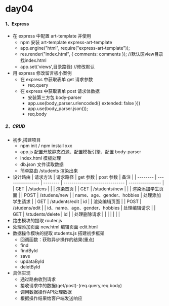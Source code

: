 # day04
#### 1、Express
- 在 express 中配置 art-template 并使用
  - npm 安装 art-template express-art-template
  - app.engine("html", require("express-art-template"));
  - res.render("index.html", { comments: comments }); //默认区view目录找index.html
  - app.set('views',目录路径)  //修改默认
- 用 express 修改留言板小案例
  - 在 express 中获取表单 get 请求参数
    - req.query
  - 在 express 中获取表单 post 请求体数据
    - 安装第三方包 body-parser 
    - app.use(body_parser.urlencoded({ extended: false }))
    - app.use(body_parser.json());
    - req.body

##### 2、CRUD
- 初步,搭建项目
  - npm init / npm install xxx
  - app.js 配置开放静态资源、配置模板引擎、配置 body-parser 
  - index.html 模板处理
  - db.json 文件读取数据
  - 简单路由 /students 渲染出来
- 设计路由 
| 请求方法 | 请求路径         | get 参数 | post 参数                      | 备注             |
| -------- | ---------------- | -------- | ------------------------------ | ---------------- |
| GET      | /studens         |          |                                | 渲染首页         |
| GET      | /students/new    |          |                                | 渲染添加学生页面 |
| POST     | /studens/new     |          | name、age、gender、hobbies     | 处理添加学生请求 |
| GET      | /students/edit   | id       |                                | 渲染编辑页面     |
| POST     | /studens/edit    |          | id、name、age、gender、hobbies | 处理编辑请求     |
| GET      | /students/delete | id       |                                | 处理删除请求     |
|          |                  |          |                                |                  |
- 路由模块的提取 router.js
- 处理添加页面 new.html 编辑页面 edit.html
- 数据操作模块的提取 students.js  搭建初步框架
  - 回调函数：获取异步操作的结果(重点)
  - find
  - findById
  - save
  - updataById
  - deletById
- 具体实现
  - 通过路由收到请求
  - 接收请求中的数据(get/post)-(req.query,req.body)
  - 调用数据操作API处理数据
  - 根据操作结果给客户端发送响应
